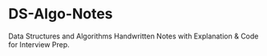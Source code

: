 # DS-Algo-Notes
Data Structures and Algorithms Handwritten Notes with Explanation & Code for Interview Prep.
